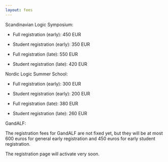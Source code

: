 ```yaml
---
layout: fees
---
```


Scandinavian Logic Symposium: 
 
* Full registration (early): 450 EUR  
* Student registration (early): 350 EUR

* Full registration (late): 550 EUR
* Student registration (late): 420 EUR

Nordic Logic Summer School: 

* Full registration (early): 300 EUR
* Student registration (early): 200 EUR

* Full registration (late): 380 EUR
* Student registration (late): 260 EUR

GandALF: 

The registration fees for GandALF are not fixed yet, but they will be at most 600 euros for general early registration and 450 euros for early student registration.

The registration page will activate very soon.
